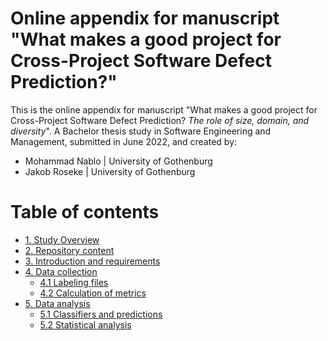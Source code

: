 # Online appendix for manuscript "What makes a good project for Cross-Project Software Defect Prediction?"
This is the online appendix for manuscript "What makes a good project for Cross-Project Software Defect Prediction? *The role of size, domain, and diversity*". A Bachelor thesis study in Software Engineering and Management, submitted in June 2022, and created by:
* Mohammad Nablo | University of Gothenburg 
* Jakob Roseke | University of Gothenburg 

# Table of contents
* [1. Study Overview](https://github.com/nablo1/cpdp-appendix#study-overview)
* [2. Repository content](https://github.com/nablo1/cpdp-appendix#repository-content)
* [3. Introduction and requirements](https://github.com/nablo1/cpdp-appendix#introduction-and-requirements)
* [4. Data collection](https://github.com/nablo1/cpdp-appendix#data-collection)
  * [4.1 Labeling files](https://github.com/nablo1/cpdp-appendix#labeling-files)
  * [4.2 Calculation of metrics](https://github.com/nablo1/cpdp-appendix#calculation-of-metrics)
* [5. Data analysis](https://github.com/nablo1/cpdp-appendix#data-analysis)
  * [5.1 Classifiers and predictions](https://github.com/nablo1/cpdp-appendix#classifiers-and-predictions)
  * [5.2 Statistical analysis](https://github.com/nablo1/cpdp-appendix#statistical-analysis)

